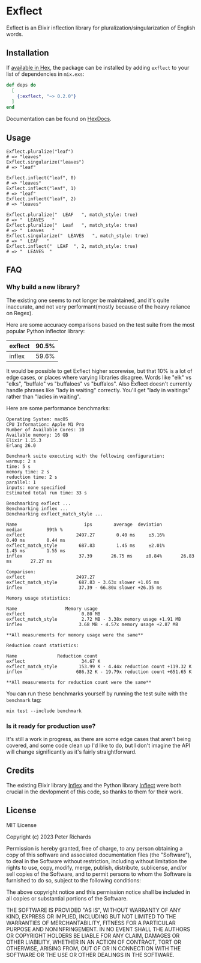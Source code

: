 # Exflect

Exflect is an Elixir inflection library for pluralization/singularization of English words.

## Installation

If [available in Hex](https://hex.pm/docs/publish), the package can be installed
by adding `exflect` to your list of dependencies in `mix.exs`:

```elixir
def deps do
  [
    {:exflect, "~> 0.2.0"}
  ]
end
```

Documentation can be found on [HexDocs](https://hexdocs.pm/exflect).

## Usage

```
Exflect.pluralize("leaf")
# => "leaves"
Exflect.singularize("leaves")
# => "leaf"

Exflect.inflect("leaf", 0)
# => "leaves"
Exflect.inflect("leaf", 1)
# => "leaf"
Exflect.inflect("leaf", 2)
# => "leaves"

Exflect.pluralize("  LEAF   ", match_style: true)
# => "  LEAVES   "
Exflect.pluralize("  Leaf   ", match_style: true)
# => "  Leaves   "
Exflect.singularize("  LEAVES   ", match_style: true)
# => "  LEAF   "
Exflect.inflect("  LEAF  ", 2, match_style: true)
# => "  LEAVES  "
```

## FAQ

### Why build a new library?

The existing one seems to not longer be maintained, and it's quite inaccurate, and not very performant(mostly because of the heavy reliance on Regex).

Here are some accuracy comparisons based on the test suite from the most popular Python inflector library:



|exflect|90.5%|
|-|-|
|inflex|59.6%|


It would be possible to get Exflect higher scorewise, but that 10% is a lot of edge cases, or places where varying libraries disagree. Words like "elk" vs "elks", "buffalo" vs "buffaloes" vs "buffalos". Also Exflect doesn't currently handle phrases like "lady in waiting" correctly. You'll get "lady in waitings" rather than "ladies in waiting".

Here are some performance benchmarks:

```
Operating System: macOS
CPU Information: Apple M1 Pro
Number of Available Cores: 10
Available memory: 16 GB
Elixir 1.15.3
Erlang 26.0

Benchmark suite executing with the following configuration:
warmup: 2 s
time: 5 s
memory time: 2 s
reduction time: 2 s
parallel: 1
inputs: none specified
Estimated total run time: 33 s

Benchmarking exflect ...
Benchmarking inflex ...
Benchmarking exflect_match_style ...

Name                         ips        average  deviation         median         99th %
exflect                   2497.27        0.40 ms     ±3.16%        0.40 ms        0.44 ms
exflect_match_style        687.83        1.45 ms     ±2.01%        1.45 ms        1.55 ms
inflex                     37.39       26.75 ms     ±0.84%       26.83 ms       27.27 ms

Comparison:
exflect                   2497.27
exflect_match_style        687.83 - 3.63x slower +1.05 ms
inflex                     37.39 - 66.80x slower +26.35 ms

Memory usage statistics:

Name                  Memory usage
exflect                     0.80 MB
exflect_match_style         2.72 MB - 3.38x memory usage +1.91 MB
inflex                     3.68 MB - 4.57x memory usage +2.87 MB

**All measurements for memory usage were the same**

Reduction count statistics:

Name               Reduction count
exflect                     34.67 K
exflect_match_style        153.99 K - 4.44x reduction count +119.32 K
inflex                    686.32 K - 19.79x reduction count +651.65 K

**All measurements for reduction count were the same**
```

You can run these benchmarks yourself by running the test suite with the `benchmark` tag:

```
mix test --include benchmark
```

### Is it ready for production use?

It's still a work in progress, as there are some edge cases that aren't being covered, and some code clean up I'd like to do, but I don't imagine the API will change significantly as it's fairly straightforward.

## Credits
 
The existing Elixir library [Inflex](https://github.com/nurugger07/inflex) and the Python library [Inflect](https://github.com/jaraco/inflect) were both crucial in the devlopment of this code, so thanks to them for their work.


## License
 
MIT License

Copyright (c) 2023 Peter Richards

Permission is hereby granted, free of charge, to any person obtaining a copy
of this software and associated documentation files (the "Software"), to deal
in the Software without restriction, including without limitation the rights
to use, copy, modify, merge, publish, distribute, sublicense, and/or sell
copies of the Software, and to permit persons to whom the Software is
furnished to do so, subject to the following conditions:

The above copyright notice and this permission notice shall be included in all
copies or substantial portions of the Software.

THE SOFTWARE IS PROVIDED "AS IS", WITHOUT WARRANTY OF ANY KIND, EXPRESS OR
IMPLIED, INCLUDING BUT NOT LIMITED TO THE WARRANTIES OF MERCHANTABILITY,
FITNESS FOR A PARTICULAR PURPOSE AND NONINFRINGEMENT. IN NO EVENT SHALL THE
AUTHORS OR COPYRIGHT HOLDERS BE LIABLE FOR ANY CLAIM, DAMAGES OR OTHER
LIABILITY, WHETHER IN AN ACTION OF CONTRACT, TORT OR OTHERWISE, ARISING FROM,
OUT OF OR IN CONNECTION WITH THE SOFTWARE OR THE USE OR OTHER DEALINGS IN THE
SOFTWARE.